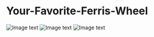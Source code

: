 # Your-Favorite-Ferris-Wheel
![Image text](https://github.com/Klaryce/Your-Favorite-Sky-Wheel/blob/a08f266f27f19104c4cbc9c389a7b370f5e4f5be/demo/demo1.PNG)
![Image text](https://github.com/Klaryce/Your-Favorite-Sky-Wheel/blob/a08f266f27f19104c4cbc9c389a7b370f5e4f5be/demo/demo2.PNG)
![Image text](https://github.com/Klaryce/Your-Favorite-Sky-Wheel/blob/a08f266f27f19104c4cbc9c389a7b370f5e4f5be/demo/demo3.PNG)
